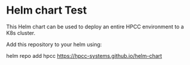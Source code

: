 Helm chart Test
==========

This Helm chart can be used to deploy an entire HPCC environment to a K8s cluster.

Add this repository to your helm using:

helm repo add hpcc https://hpcc-systems.github.io/helm-chart

